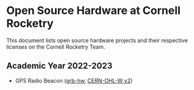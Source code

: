 # Open Source Hardware at Cornell Rocketry

This document lists open source hardware projects and their respective licenses on the Cornell Rocketry Team.

## Academic Year 2022-2023
- GPS Radio Beacon ([grb-hw](https://github.com/cornellrocketry/grb-hw), [CERN-OHL-W v2](https://github.com/cornellrocketryteam/grb-hw/blob/main/LICENSE.txt))